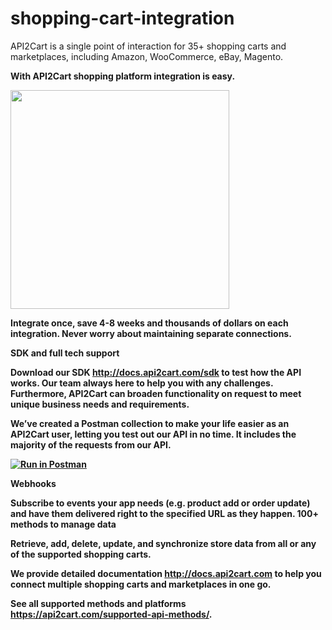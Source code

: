 # shopping-cart-integration
API2Cart is a single point of interaction for 35+ shopping carts and marketplaces, including Amazon, WooCommerce, eBay, Magento.

<b>With API2Cart shopping platform
integration is easy.<b/>

<p align="left">
  <img src="https://api2cart.com/wp-content/uploads/2018/07/scheme-for-adv.jpg" width="350">
</p>

Integrate once, save 4-8 weeks and thousands of dollars on each integration. Never worry about maintaining separate connections.

<b>SDK and full tech support<b/>

Download our SDK http://docs.api2cart.com/sdk to test how the API works.
Our team always here to help you with any challenges. Furthermore, API2Cart can broaden functionality on request to meet unique business needs and requirements.
 

We’ve created a Postman collection to make your life easier as an API2Cart user, letting you test out our API in no time. It includes the majority of the requests from our API. 

<a href="https://app.getpostman.com/run-collection/c1f578bdddf7ee311593" target="_blank"><img src="https://run.pstmn.io/button.svg" alt="Run in Postman"></a>

<b>Webhooks</b>

Subscribe to events your app needs (e.g. product add or order update) and have them delivered right to the specified URL as they happen.
<b>100+ methods to manage data</b>

Retrieve, add, delete, update, and synchronize store data from all or any of the supported shopping carts.

We provide detailed documentation http://docs.api2cart.com to help you connect multiple shopping carts and marketplaces in one go. 

See all supported methods and platforms https://api2cart.com/supported-api-methods/. 
